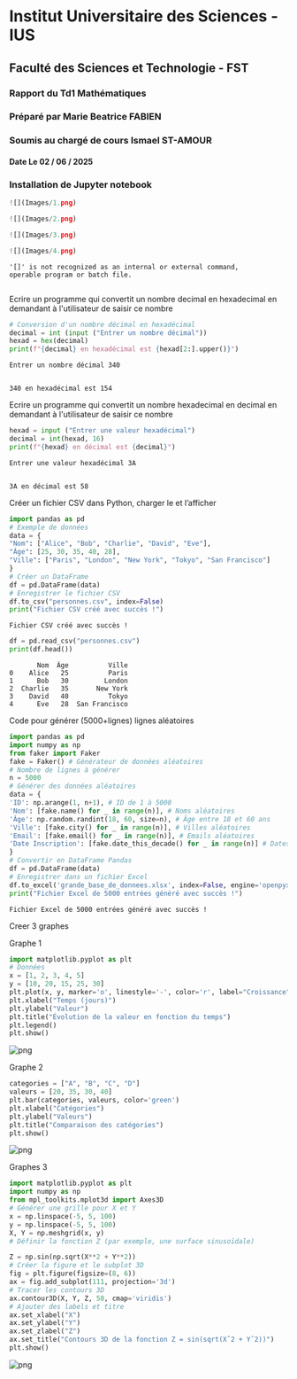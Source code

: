 # Institut Universitaire des Sciences - IUS

## Faculté des Sciences et Technologie - FST

### Rapport du Td1 Mathématiques

### Préparé par Marie Beatrice FABIEN

### Soumis au chargé de cours Ismael ST-AMOUR

#### Date Le 02 / 06 / 2025

### Installation de Jupyter notebook


```python
![](Images/1.png)

![](Images/2.png)

![](Images/3.png)

![](Images/4.png)

```

    '[]' is not recognized as an internal or external command,
    operable program or batch file.
    


```python

```

Ecrire un programme qui convertit un nombre decimal en hexadecimal en demandant à l'utilisateur de saisir ce nombre


```python
# Conversion d'un nombre décimal en hexadécimal
decimal = int (input ("Entrer un nombre décimal"))
hexad = hex(decimal)
print(f"{decimal} en hexadécimal est {hexad[2:].upper()}")
```

    Entrer un nombre décimal 340
    

    340 en hexadécimal est 154
    

Ecrire un programme qui convertit un nombre hexadecimal en decimal en demandant à l'utilisateur de saisir ce nombre


```python
hexad = input ("Entrer une valeur hexadécimal")
decimal = int(hexad, 16)
print(f"{hexad} en décimal est {decimal}")


```

    Entrer une valeur hexadécimal 3A
    

    3A en décimal est 58
    

Créer un fichier CSV dans Python, charger le et l’afficher


```python
import pandas as pd
# Exemple de données
data = {
"Nom": ["Alice", "Bob", "Charlie", "David", "Eve"],
"Âge": [25, 30, 35, 40, 28],
"Ville": ["Paris", "London", "New York", "Tokyo", "San Francisco"]
}
# Créer un DataFrame
df = pd.DataFrame(data)
# Enregistrer le fichier CSV
df.to_csv("personnes.csv", index=False)
print("Fichier CSV créé avec succès !")

```

    Fichier CSV créé avec succès !
    


```python
df = pd.read_csv("personnes.csv")
print(df.head())
```

           Nom  Âge          Ville
    0    Alice   25          Paris
    1      Bob   30         London
    2  Charlie   35       New York
    3    David   40          Tokyo
    4      Eve   28  San Francisco
    

Code pour générer (5000+lignes) lignes  aléatoires


```python
import pandas as pd
import numpy as np
from faker import Faker
fake = Faker() # Générateur de données aléatoires
# Nombre de lignes à générer
n = 5000
# Générer des données aléatoires
data = {
'ID': np.arange(1, n+1), # ID de 1 à 5000
'Nom': [fake.name() for _ in range(n)], # Noms aléatoires
'Âge': np.random.randint(18, 60, size=n), # Âge entre 18 et 60 ans
'Ville': [fake.city() for _ in range(n)], # Villes aléatoires
'Email': [fake.email() for _ in range(n)], # Emails aléatoires
'Date Inscription': [fake.date_this_decade() for _ in range(n)] # Dates d'inscription
}
# Convertir en DataFrame Pandas
df = pd.DataFrame(data)
# Enregistrer dans un fichier Excel
df.to_excel('grande_base_de_donnees.xlsx', index=False, engine='openpyxl')
print("Fichier Excel de 5000 entrées généré avec succès !")
```

    Fichier Excel de 5000 entrées généré avec succès !
    

Creer 3 graphes

Graphe 1


```python
import matplotlib.pyplot as plt
# Données
x = [1, 2, 3, 4, 5]
y = [10, 20, 15, 25, 30]
plt.plot(x, y, marker='o', linestyle='-', color='r', label="Croissance")
plt.xlabel("Temps (jours)")
plt.ylabel("Valeur")
plt.title("Évolution de la valeur en fonction du temps")
plt.legend()
plt.show()
```


    
![png](output_15_0.png)
    


Graphe 2


```python
categories = ["A", "B", "C", "D"]
valeurs = [20, 35, 30, 40]
plt.bar(categories, valeurs, color='green')
plt.xlabel("Catégories")
plt.ylabel("Valeurs")
plt.title("Comparaison des catégories")
plt.show()
```


    
![png](output_17_0.png)
    


Graphes 3


```python
import matplotlib.pyplot as plt
import numpy as np
from mpl_toolkits.mplot3d import Axes3D
# Générer une grille pour X et Y
x = np.linspace(-5, 5, 100)
y = np.linspace(-5, 5, 100)
X, Y = np.meshgrid(x, y)
# Définir la fonction Z (par exemple, une surface sinusoïdale)
```


```python
Z = np.sin(np.sqrt(X**2 + Y**2))
# Créer la figure et le subplot 3D
fig = plt.figure(figsize=(8, 6))
ax = fig.add_subplot(111, projection='3d')
# Tracer les contours 3D
ax.contour3D(X, Y, Z, 50, cmap='viridis')
# Ajouter des labels et titre
ax.set_xlabel("X")
ax.set_ylabel("Y")
ax.set_zlabel("Z")
ax.set_title("Contours 3D de la fonction Z = sin(sqrt(Xˆ2 + Yˆ2))")
plt.show()
```


    
![png](output_20_0.png)
    



```python

```
